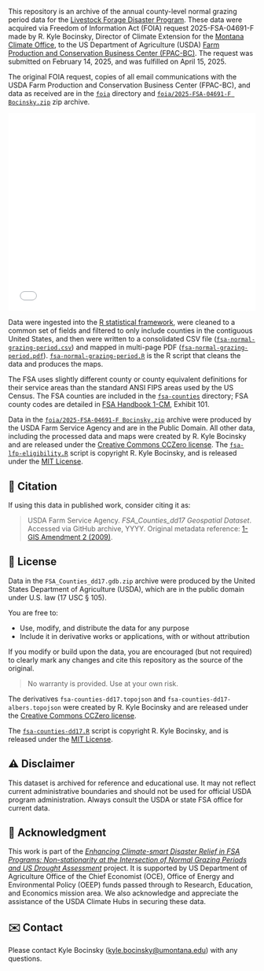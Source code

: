 This repository is an archive of the annual county-level normal grazing period data for the [Livestock Forage Disaster Program](https://www.fsa.usda.gov/programs-and-services/disaster-assistance-program/livestock-forage/index). These data were acquired via Freedom of Information Act (FOIA) request 2025-FSA-04691-F made by R. Kyle Bocinsky, Director of Climate Extension for the [Montana Climate Office](https://climate.umt.edu), to the US Department of Agriculture (USDA) [Farm Production and Conservation Business Center (FPAC-BC)](https://www.fpacbc.usda.gov). The request was submitted on February 14, 2025, and was fulfilled on April 15, 2025.

The original FOIA request, copies of all email communications with the USDA Farm Production and Conservation Business Center (FPAC-BC), and data as received are in the [`foia`](/foia) directory and [`foia/2025-FSA-04691-F Bocinsky.zip`](/foia/2025-FSA-04691-F%20Bocinsky.zip) zip archive.

<div style="padding:0;">
  <div style="position:relative;padding-top:80%;">
    <iframe src="fsa-normal-grazing-period.html" frameborder="0" allowfullscreen
      style="position:absolute;top:0;left:0;width:100%;height:100%;"></iframe>
  </div>
</div>

Data were ingested into the [R statistical framework](https://www.r-project.org), were cleaned to a common set of fields and filtered to only include counties in the contiguous United States, and then were written to a consolidated CSV file ([`fsa-normal-grazing-period.csv`](/fsa-normal-grazing-period.csv)) and mapped in multi-page PDF ([`fsa-normal-grazing-period.pdf`](/fsa-normal-grazing-period.pdf)). [`fsa-normal-grazing-period.R`](/fsa-normal-grazing-period.R) is the R script that cleans the data and produces the maps.

The FSA uses slightly different county or county equivalent definitions for their service areas than the standard ANSI FIPS areas used by the US Census. The FSA counties are included in the [`fsa-counties`](/fsa-counties) directory; FSA county codes are detailed in [FSA Handbook 1-CM](https://www.fsa.usda.gov/Internet/FSA_File/1-cm_r03_a80.pdf), Exhibit 101.

Data in the [`foia/2025-FSA-04691-F Bocinsky.zip`](/foia/2025-FSA-04691-F%20Bocinsky.zip) archive were produced by the USDA Farm Service Agency and are in the Public Domain. All other data, including the processed data and maps were created by R. Kyle Bocinsky and are released under the [Creative Commons CCZero license](https://creativecommons.org/publicdomain/zero/1.0/). The [`fsa-lfp-eligibility.R`](/fsa-lfp-eligibility.R) script is copyright R. Kyle Bocinsky, and is released under the [MIT License](/LICENSE.md).

## 📜 Citation

If using this data in published work, consider citing it as:

> USDA Farm Service Agency. *FSA_Counties_dd17 Geospatial Dataset*. Accessed via GitHub archive, YYYY. Original metadata reference: [1-GIS Amendment 2 (2009)](https://www.fsa.usda.gov/Internet/FSA_File/1-gis_r00_a02.pdf).

## 📄 License

Data in the `FSA_Counties_dd17.gdb.zip` archive were produced by the United States Department of Agriculture (USDA), which are in the public domain under U.S. law (17 USC § 105).

You are free to: 

  - Use, modify, and distribute the data for any purpose 
  - Include it in derivative works or applications, with or without attribution

If you modify or build upon the data, you are encouraged (but not required) to clearly mark any changes and cite this repository as the source of the original.

> No warranty is provided. Use at your own risk.

The derivatives `fsa-counties-dd17.topojson` and `fsa-counties-dd17-albers.topojson` were created by R. Kyle Bocinsky and are released under the [Creative Commons CCZero license](https://creativecommons.org/publicdomain/zero/1.0/).

The [`fsa-counties-dd17.R`](fsa-counties-dd17.R) script is copyright R. Kyle Bocinsky, and is released under the [MIT License](LICENSE).

## ⚠️ Disclaimer

This dataset is archived for reference and educational use. It may not reflect current administrative boundaries and should not be used for official USDA program administration. Always consult the USDA or state FSA office for current data.

## 👏 Acknowledgment

This work is part of the [*Enhancing Climate-smart Disaster Relief in FSA Programs: Non-stationarity at the Intersection of Normal Grazing Periods and US Drought Assessment*](https://www.ars.usda.gov/research/project/?accnNo=444612) project. It is supported by US Department of Agriculture Office of the Chief Economist (OCE), Office of Energy and Environmental Policy (OEEP) funds passed through to Research, Education, and Economics mission area. We also acknowledge and appreciate the assistance of the USDA Climate Hubs in securing these data.

## ✉️ Contact

Please contact Kyle Bocinsky ([kyle.bocinsky@umontana.edu](mailto:kyle.bocinsky@umontana.edu)) with any questions.
